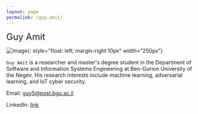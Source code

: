 ```yaml
---
layout: page
permalink: /guy.amit/
---
```


 <font size="5">Guy Amit</font>

![image]({{site.baseurl}}/assets/members/guy.amit.png){: style="float: left; margin-right:10px" width="250px"} 

`Guy Amit` is a researcher and master's degree student in the Department of Software and Information Systems Engineering at Ben-Gurion University of the Negev.
His research interests include machine learning, adversarial learning, and IoT cyber security.

Email: [guy5@post.bgu.ac.il](mailto:guy5@post.bgu.ac.il)

LinkedIn: [link](https://www.linkedin.com/in/guy-amit-75293316a/)


